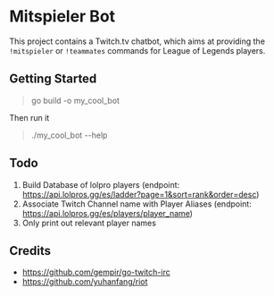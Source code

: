 # Mitspieler Bot

This project contains a Twitch.tv chatbot, which aims at providing the `!mitspieler` or `!teammates` commands for League of Legends players.

## Getting Started

> go build -o my_cool_bot

Then run it

> ./my_cool_bot --help

## Todo

1. Build Database of lolpro players (endpoint: <https://api.lolpros.gg/es/ladder?page=1&sort=rank&order=desc>)
2. Associate Twitch Channel name with Player Aliases (endpoint: <https://api.lolpros.gg/es/players/player_name>)
3. Only print out relevant player names

## Credits

* <https://github.com/gempir/go-twitch-irc>
* <https://github.com/yuhanfang/riot>
